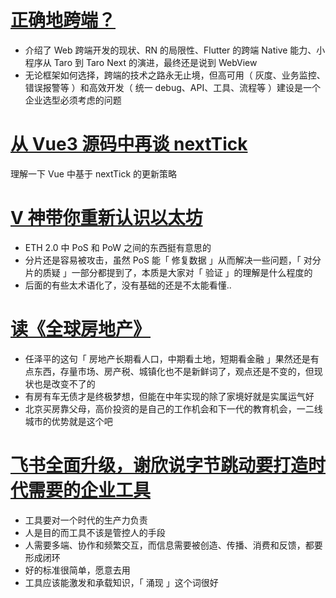 # [正确地跨端？](https://mp.weixin.qq.com/s/WZ7xiX3YHyF7CnJZ6R7jvg)

- 介绍了 Web 跨端开发的现状、RN 的局限性、Flutter 的跨端 Native 能力、小程序从 Taro 到 Taro Next 的演进，最终还是说到 WebView
- 无论框架如何选择，跨端的技术之路永无止境，但高可用（ 灰度、业务监控、错误报警等 ）和高效开发（ 统一 debug、API、工具、流程等 ）建设是一个企业选型必须考虑的问题

# [从 Vue3 源码中再谈 nextTick](https://mp.weixin.qq.com/s/mw_v2pIsQOjuA_olPuECzg)

理解一下 Vue 中基于 nextTick 的更新策略

# [V 神带你重新认识以太坊](https://mp.weixin.qq.com/s/hS_t5f0RIokiA32UUfJ1Fg)

- ETH 2.0 中 PoS 和 PoW 之间的东西挺有意思的
- 分片还是容易被攻击，虽然 PoS 能「 修复数据 」从而解决一些问题，「 对分片的质疑 」一部分都提到了，本质是大家对「 验证 」的理解是什么程度的
- 后面的有些太术语化了，没有基础的还是不太能看懂..

# [读《全球房地产》](https://mp.weixin.qq.com/s/IK5HLaf_Q6vuM6JCvwb_TA)

- 任泽平的这句「 房地产长期看人口，中期看土地，短期看金融 」果然还是有点东西，存量市场、房产税、城镇化也不是新鲜词了，观点还是不变的，但现状也是改变不了的
- 有房有车无债才是终极梦想，但能在中年实现的除了家境好就是实属运气好
- 北京买房靠父母，高价投资的是自己的工作机会和下一代的教育机会，一二线城市的优势就是这个吧

# [飞书全面升级，谢欣说字节跳动要打造时代需要的企业工具](https://mp.weixin.qq.com/s/Qb75lLbjYk3w_WE1nsHqVw)

- 工具要对一个时代的生产力负责
- 人是目的而工具不该是管控人的手段
- 人需要多端、协作和频繁交互，而信息需要被创造、传播、消费和反馈，都要形成闭环
- 好的标准很简单，愿意去用
- 工具应该能激发和承载知识，「 涌现 」这个词很好
